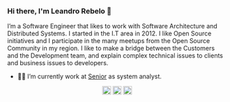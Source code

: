 ### Hi there, I'm Leandro Rebelo 👋

I’m a Software Engineer that likes to work with Software Architecture and Distributed Systems. I started in the I.T area in 2012. I like Open Source initiatives and I participate in the many meetups from the Open Source Community in my region. I like to make a bridge between the Customers and the Development team, and explain complex technical issues to clients and business issues to developers.

- 👨‍💻 I’m currently work at [Senior](https://www.senior.com.br/) as system analyst.

<p align="center">
<a href="https://twitter.com/o_rebelo" target="blank"><img align="center" src="https://cdn.jsdelivr.net/npm/simple-icons@3.0.1/icons/twitter.svg" alt="leandrorebelo" height="20" width="20" /></a>
<a href="https://linkedin.com/in/leandrorebelo" target="blank"><img align="center" src="https://cdn.jsdelivr.net/npm/simple-icons@3.0.1/icons/linkedin.svg" alt="leandrorebelo" height="20" width="20" /></a>
<a href="https://dev.to/leandrorebelo" target="blank"><img align="center" src="https://cdn.jsdelivr.net/npm/simple-icons@3.0.1/icons/dev-dot-to.svg" alt="leandrorebelo" height="20" width="20" /></a>
</p>

<!--
**leandrorebelo/leandrorebelo** is a ✨ _special_ ✨ repository because its `README.md` (this file) appears on your GitHub profile.

Here are some ideas to get you started:

- 🔭 I’m currently working on ...
- 🌱 I’m currently learning ...
- 👯 I’m looking to collaborate on ...
- 🤔 I’m looking for help with ...
- 💬 Ask me about ...
- 📫 How to reach me: ...
- 😄 Pronouns: ...
- ⚡ Fun fact: ...
-->
